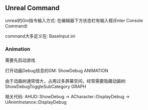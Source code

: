 ## Unreal Command

unreal的Gm指令输入方式: 在编辑器下方状态栏有输入框(Enter Console Command)

command大多定义在: BaseInput.ini

### Animation

需要先启动游戏

打开动画Debug信息的GM: ShowDebug ANIMATION

由于动画树通常很大，占用过多屏幕空间，经常需要隐藏动画树: ShowDebugToggleSubCategory GRAPH

相关代码: AHUD::ShowDebug -> ACharacter::DisplayDebug -> UAnimInstance::DisplayDebug
